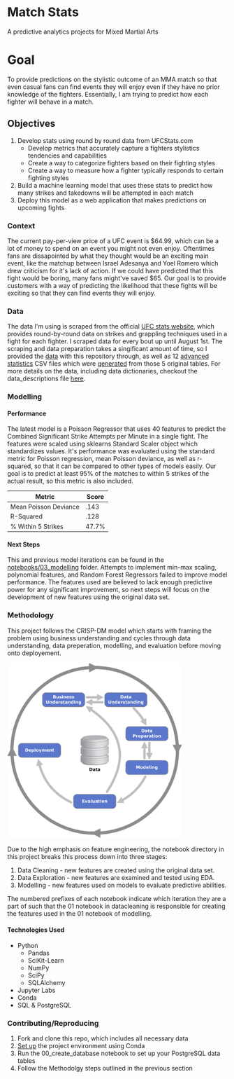 # Match Stats
A predictive analytics projects for Mixed Martial Arts

# Goal
To provide predictions on the stylistic outcome of an MMA match so that even casual fans can find events they 
will enjoy even if they have no prior knowledge of the fighters. Essentially, I am trying to predict how each
fighter will behave in a match.

## Objectives
1. Develop stats using round by round data from UFCStats.com
    * Develop metrics that accurately capture a fighters stylistics tendencies and capabilities
    * Create a way to categorize fighters based on their fighting styles
    * Create a way to measure how a fighter typically responds to certain fighting styles
2. Build a machine learning model that uses these stats to predict how many strikes and takedowns will be 
attempted in each match
3. Deploy this model as a web application that makes predictions on upcoming fights

### Context
The current pay-per-view price of a UFC event is $64.99, which can be a lot of money to spend on an event you 
might not even enjoy. Oftentimes fans are dissapointed by what they thought would be an exciting main event, 
like the matchup between Israel Adesanya and Yoel Romero which drew criticism for it's lack of action. If we
could have predicted that this fight would be boring, many fans might've saved $65. Our goal is to provide 
customers with a way of predicting the likelihood that these fights will be exciting so that they can find 
events they will enjoy.

### Data
The data I'm using is scraped from the official [UFC stats website](http://www.ufcstats.com/statistics/events/completed),
which provides round-by-round data on strikes and grappling techniques used in a fight for each fighter. I scraped data
for every bout up until August 1st. The scraping and data preparation takes a singificant amount of time, so I provided 
the [data](data/ufcstats_data) with this repository through, as well as 12 [advanced statistics](data/ufc_stats/advanced_stats) 
CSV files which were [generated](notebooks/01_data_cleaning/07c_advanced_statistics_by_round.ipynb) from those 5 original tables.
For more details on the data, including data dictionaries, checkout the data_descriptions file [here](data_description.md).

### Modelling
#### Performance
The latest model is a Poisson Regressor that uses 40 features to predict the Combined Significant Strike Attempts per 
Minute in a single fight. The features were scaled using sklearns Standard Scaler object which standardizes values. 
It's performance was evaluated using the standard metric for Poisson regression, mean Poisson deviance, as well as 
r-squared, so that it can be compared to other types of models easily. Our goal is to predict at least 95% of the 
matches to within 5 strikes of the actual result, so this metric is also included.

Metric|Score
------|-----
Mean Poisson Deviance|.143
R-Squared|.128
% Within 5 Strikes|47.7%

#### Next Steps
This and previous model iterations can be found in the [notebooks/03_modelling](notebooks_03_modelling) folder. Attempts 
to implement min-max scaling, polynomial features, and Random Forest Regressors failed to improve model performance. 
The features used are believed to lack enough predictive power for any significant improvement, so next steps will focus
on the development of new features using the original data set.

### Methodology
This project follows the CRISP-DM model which starts with framing the problem using business understanding and cycles through
data understanding, data preperation, modelling, and evaluation before moving onto deployement.

<img src=references/CRISPDM_Process_Diagram.png width=400>

Due to the high emphasis on feature engineering, the notebook directory in this project breaks this process down into three stages:
1. Data Cleaning - new features are created using the original data set.
2. Data Exploration - new features are examined and tested using EDA.
3. Modelling - new features used on models to evaluate predictive abilities.

The numbered prefixes of each notebook indicate which iteration they are a part of such that the 01 notebook in datacleaning
is responsible for creating the features used in the 01 notebook of modelling.

#### Technologies Used
- Python
   - Pandas
   - SciKit-Learn
   - NumPy
   - SciPy
   - SQLAlchemy
- Jupyter Labs
- Conda
- SQL & PostgreSQL

### Contributing/Reproducing
1. Fork and clone this repo, which includes all necessary data
2. [Set up](https://docs.conda.io/projects/conda/en/latest/user-guide/tasks/manage-environments.html) the project environment using Conda
3. Run the 00_create_database notebook to set up your PostgreSQL data tables
4. Follow the Methodolgy steps outlined in the previous section
